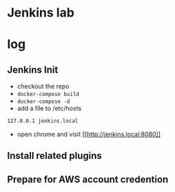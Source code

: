 # Jenkins lab

# log

## Jenkins Init

- checkout the repo
- `docker-compose build`
- `docker-compose -d`
- add a file to /etc/hosts 

```bash
127.0.0.1 jenkins.local
```

- open chrome and visit [[http://jenkins.local:8080]]

## Install related plugins

## Prepare for AWS account credention
